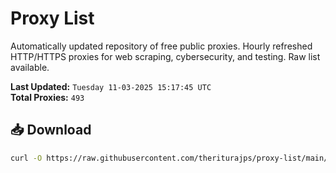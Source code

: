 # Proxy List

Automatically updated repository of free public proxies. Hourly refreshed HTTP/HTTPS proxies for web scraping, cybersecurity, and testing. Raw list available.

**Last Updated:** `Tuesday 11-03-2025 15:17:45 UTC`  
**Total Proxies:** `493`

## 📥 Download
```bash
curl -O https://raw.githubusercontent.com/theriturajps/proxy-list/main/proxies.txt
